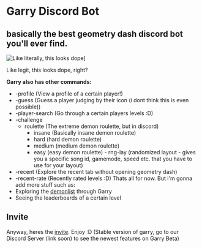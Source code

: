 # Garry Discord Bot

  

basically the best geometry dash discord bot you'll ever find.
-

![Like literally, this looks dope](https://cdn.discordapp.com/attachments/709368324605345865/867746871194943488/unknown.png  "Garry's +search command")]

Like legit, this looks dope, right?

**Garry also has other commands:**
- -profile (View a profile of a certain player!)
- -guess (Guess a player judging by their icon (i dont think this is even possible))
- -player-search (Go through a certain players levels :D)
- -challenge
     - roulette (The extreme demon roulette, but in discord)
         - insane (Basically insane demon roulette)
         - hard (hard demon roulette)
         - medium (medium demon roulette)
         - easy (easy demon roulette)
      - rng-lay (randomized layout - gives you a specific song id, gamemode, speed etc. that you have to use for your layout)
- -recent (Explore the recent tab without opening geometry dash)
- -recent-rate (Recently rated levels :D)
Thats all for now. But i'm gonna add more stuff such as:
- Exploring the [demonlist](https://pointercrate.com/demonlist) through Garry
- Seeing the leaderboards of a certain level
## Invite 

Anyway, heres the [invite](https://discord.com/oauth2/authorize?client_id=785833409749843988&permissions=67423296&scope=bot). Enjoy :D (Stable version of garry, go to our Discord Server (link soon) to see the newest features on Garry Beta)